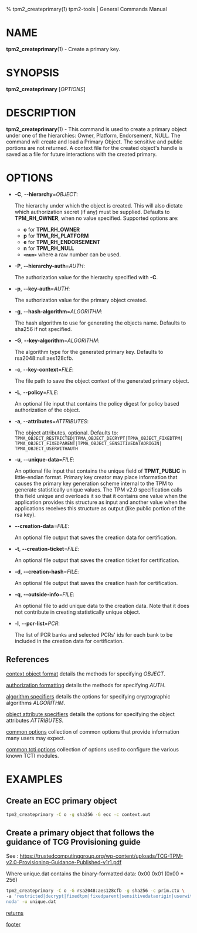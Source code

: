 % tpm2_createprimary(1) tpm2-tools | General Commands Manual

# NAME

**tpm2_createprimary**(1) - Create a primary key.

# SYNOPSIS

**tpm2_createprimary** [*OPTIONS*]

# DESCRIPTION

**tpm2_createprimary**(1) - This command is used to create a primary object
under one of the hierarchies: Owner, Platform, Endorsement, NULL. The command
will create and load a Primary Object. The sensitive and public portions are not
returned. A context file for the created object's handle is saved as a file for
future interactions with the created primary.

# OPTIONS

  * **-C**, **\--hierarchy**=_OBJECT_:

    The hierarchy under which the object is created. This will also dictate
    which authorization secret (if any) must be supplied. Defaults to
    **TPM_RH_OWNER**, when no value specified.
    Supported options are:
      * **o** for **TPM_RH_OWNER**
      * **p** for **TPM_RH_PLATFORM**
      * **e** for **TPM_RH_ENDORSEMENT**
      * **n** for **TPM_RH_NULL**
      * **`<num>`** where a raw number can be used.

  * **-P**, **\--hierarchy-auth**=_AUTH_:

    The authorization value for the hierarchy specified with **-C**.

  * **-p**, **\--key-auth**=_AUTH_:

    The authorization value for the primary object created.

  * **-g**, **\--hash-algorithm**=_ALGORITHM_:

    The hash algorithm to use for generating the objects name.
    Defaults to sha256 if not specified.

  * **-G**, **\--key-algorithm**=_ALGORITHM_:

    The algorithm type for the generated primary key. Defaults to
    rsa2048:null:aes128cfb.

  * **-c**, **\--key-context**=_FILE_:

    The file path to save the object context of the generated primary object.

  * **-L**, **\--policy**=_FILE_:

    An optional file input that contains the policy digest for policy based
    authorization of the object.

  * **-a**, **\--attributes**=_ATTRIBUTES_:

    The object attributes, optional. Defaults to:
    `TPMA_OBJECT_RESTRICTED|TPMA_OBJECT_DECRYPT|TPMA_OBJECT_FIXEDTPM|
     TPMA_OBJECT_FIXEDPARENT|TPMA_OBJECT_SENSITIVEDATAORIGIN|
     TPMA_OBJECT_USERWITHAUTH`

  * **-u**, **\--unique-data**=_FILE_:

    An optional file input that contains the unique field of **TPMT_PUBLIC** in
    little-endian format. Primary key creator may place information that causes
    the primary key generation scheme internal to the TPM to generate
    statistically unique values. The TPM v2.0 specification calls this field
    unique and overloads it so that it contains one value when the application
    provides this structure as input and another value when the applications
    receives this structure as output (like public portion of the rsa key).

  * **\--creation-data**=_FILE_:

    An optional file output that saves the creation data for certification.

  * **-t**, **\--creation-ticket**=_FILE_:

    An optional file output that saves the creation ticket for certification.

  * **-d**, **\--creation-hash**=_FILE_:

    An optional file output that saves the creation hash for certification.

  * **-q**, **\--outside-info**=_FILE_:

    An optional file to add unique data to the creation data. Note that it does
    not contribute in creating statistically unique object.

  * **-l**, **\--pcr-list**=_PCR_:

    The list of PCR banks and selected PCRs' ids for each bank to be included in
    the creation data for certification.

## References

[context object format](common/ctxobj.md) details the methods for specifying
_OBJECT_.

[authorization formatting](common/authorizations.md) details the methods for
specifying _AUTH_.

[algorithm specifiers](common/alg.md) details the options for specifying
cryptographic algorithms _ALGORITHM_.

[object attribute specifiers](common/obj-attrs.md) details the options for
specifying the object attributes _ATTRIBUTES_.

[common options](common/options.md) collection of common options that provide
information many users may expect.

[common tcti options](common/tcti.md) collection of options used to configure
the various known TCTI modules.


# EXAMPLES

## Create an ECC primary object
```bash
tpm2_createprimary -C o -g sha256 -G ecc -c context.out
```

## Create a primary object that follows the guidance of TCG Provisioning guide

See : https://trustedcomputinggroup.org/wp-content/uploads/TCG-TPM-v2.0-Provisioning-Guidance-Published-v1r1.pdf

Where unique.dat contains the binary-formatted data: 0x00 0x01 (0x00 * 256)

```bash
tpm2_createprimary -C o -G rsa2048:aes128cfb -g sha256 -c prim.ctx \
-a 'restricted|decrypt|fixedtpm|fixedparent|sensitivedataorigin|userwithauth|\
noda' -u unique.dat
```

[returns](common/returns.md)

[footer](common/footer.md)
